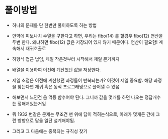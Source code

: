 # 풀이방법

* 하나의 문제를 단 한번만 풀이하도록 하는 방법

- 만약에 피보나치 수열을 구한다고 하면, 우리는 fibo(14) 를 할경우 fibo(12) 연산을 두번 한다. 
왜냐하면 fibo(12) 값은 저장되어 있지 않기 때문이다. 연산이 필요함! 계속해서 재귀호출로

- 하향식 접근 법임, 제일 작은것부터 시작해서 제일 큰거까지

- 배열을 이용하여 이전에 계산했던 값을 저장한다.

- 제일 초점은 이전에 계산했던 과정들이 반복되는가? 이것이 제일 중요함. 해당 과정을 찾는다면 재귀 혹은 동적 프로그래밍으로 풀어낼 수 있음

- 해보면서 느낀건 음 멱등 함수여야 된다. 그니까 값을 몇개를 하던 나오는 정답개수는 정해져있는거임

- 뭐 1932 번같은 문제는 무조건 맨 위에 답이 적히는식으로, 아래가 몇개든 간에 그런 방향으로 답을 일단 설계해야됨.

- 그리고 그 다음에는 중복되는 규칙성 찾기
